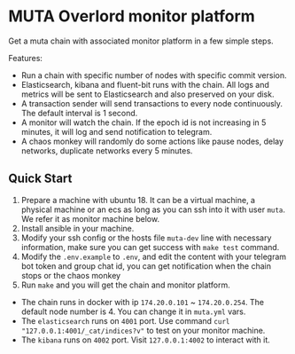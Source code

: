 # MUTA Overlord monitor platform

Get a muta chain with associated monitor platform in a few simple steps.

Features:
- Run a chain with specific number of nodes with specific commit version.
- Elasticsearch, kibana and fluent-bit runs with the chain. All logs and metrics will be sent to Elasticsearch and also preserved on your disk.
- A transaction sender will send transactions to every node continuously. The default interval is 1 second.
- A monitor will watch the chain. If the epoch id is not increasing in 5 minutes, it will log and send notification to telegram.
- A chaos monkey will randomly do some actions like pause nodes, delay networks, duplicate networks every 5 minutes.


## Quick Start

1. Prepare a machine with ubuntu 18. It can be a virtual machine, a physical machine or an ecs as long as you can ssh into it with user `muta`. We refer it as monitor machine below.
2. Install ansible in your machine.
3. Modify your ssh config or the hosts file `muta-dev` line with necessary information, make sure you can get success with `make test` command.
4. Modify the `.env.example` to `.env`, and edit the content with your telegram bot token and group chat id, you can get notification when the chain stops or the chaos monkey
5. Run `make` and you will get the chain and monitor platform.


- The chain runs in docker with ip `174.20.0.101` ~ `174.20.0.254`. The default node number is 4. You can change it in `muta.yml` vars.
- The `elasticsearch` runs on `4001` port. Use command `curl "127.0.0.1:4001/_cat/indices?v"` to test on your monitor machine.
- The `kibana` runs on `4002` port. Visit `127.0.0.1:4002` to interact with it.